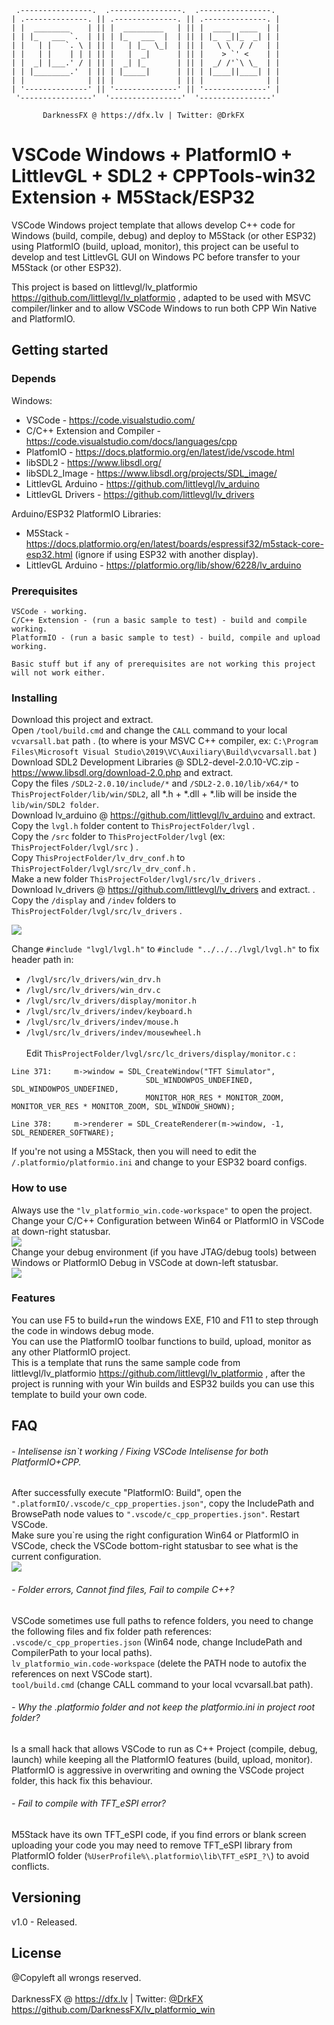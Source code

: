      .----------------.  .----------------.  .----------------. 
    | .--------------. || .--------------. || .--------------. |
    | |  ________    | || |  _________   | || |  ____  ____  | |
    | | |_   ___ `.  | || | |_   ___  |  | || | |_  _||_  _| | |
    | |   | |   `. \ | || |   | |_  \_|  | || |   \ \  / /   | |
    | |   | |    | | | || |   |  _|      | || |    > `' <    | |
    | |  _| |___.' / | || |  _| |_       | || |  _/ /'`\ \_  | |
    | | |________.'  | || | |_____|      | || | |____||____| | |
    | |              | || |              | || |              | |
    | '--------------' || '--------------' || '--------------' |
     '----------------'  '----------------'  '----------------' 

           DarknessFX @ https://dfx.lv | Twitter: @DrkFX

# VSCode Windows + PlatformIO + LittlevGL + SDL2 + CPPTools-win32 Extension + M5Stack/ESP32

VSCode Windows project template that allows develop C++ code for Windows (build, compile, debug) and deploy to M5Stack (or other ESP32) using PlatformIO (build, upload, monitor), this project can be useful to develop and test LittlevGL GUI on Windows PC before transfer to your M5Stack (or other ESP32).

This project is based on littlevgl/lv_platformio https://github.com/littlevgl/lv_platformio , adapted to be used with MSVC compiler/linker and to allow VSCode Windows to run both CPP Win Native and PlatformIO.

## Getting started

### Depends

Windows: <br/>
- VSCode - https://code.visualstudio.com/ <br/>
- C/C++ Extension and Compiler - https://code.visualstudio.com/docs/languages/cpp <br/>
- PlatfomIO - https://docs.platformio.org/en/latest/ide/vscode.html <br/>
- libSDL2 - https://www.libsdl.org/ <br/>
- libSDL2_Image - https://www.libsdl.org/projects/SDL_image/ <br/>
- LittlevGL Arduino - https://github.com/littlevgl/lv_arduino <br/>
- LittlevGL Drivers - https://github.com/littlevgl/lv_drivers <br/>

Arduino/ESP32 PlatformIO Libraries: <br/>
- M5Stack - https://docs.platformio.org/en/latest/boards/espressif32/m5stack-core-esp32.html (ignore if using ESP32 with another display).
- LittlevGL Arduino - https://platformio.org/lib/show/6228/lv_arduino

### Prerequisites

```
VSCode - working.
C/C++ Extension - (run a basic sample to test) - build and compile working.
PlatformIO - (run a basic sample to test) - build, compile and upload working.

Basic stuff but if any of prerequisites are not working this project will not work either.
```

### Installing

Download this project and extract. <br/>
Open `/tool/build.cmd` and change the `CALL` command to your local `vcvarsall.bat` path . (to where is your MSVC C++ compiler, ex: `C:\Program Files\Microsoft Visual Studio\2019\VC\Auxiliary\Build\vcvarsall.bat` ) <br/>
Download SDL2 Development Libraries @ SDL2-devel-2.0.10-VC.zip - https://www.libsdl.org/download-2.0.php and extract.  <br/>
Copy the files `/SDL2-2.0.10/include/*` and `/SDL2-2.0.10/lib/x64/*` to `ThisProjectFolder/lib/win/SDL2`, all \*.h + \*.dll + \*.lib will be inside the `lib/win/SDL2 folder`. <br/>
Download lv_arduino @ https://github.com/littlevgl/lv_arduino and extract. <br/>
Copy the `lvgl.h` folder content to `ThisProjectFolder/lvgl` . <br/>
Copy the `/src` folder to `ThisProjectFolder/lvgl` (ex: `ThisProjectFolder/lvgl/src` ) . <br/>
Copy `ThisProjectFolder/lv_drv_conf.h` to `ThisProjectFolder/lvgl/src/lv_drv_conf.h` . <br/>
Make a new folder `ThisProjectFolder/lvgl/src/lv_drivers` . <br/>
Download lv_drivers @ https://github.com/littlevgl/lv_drivers and extract.  . <br/>
Copy the `/display` and `/indev` folders to `ThisProjectFolder/lvgl/src/lv_drivers` . <br/>

<img src="https://github.com/DarknessFX/lv_platformio_win/blob/master/.git_img/folder_tree.png" />

Change `#include "lvgl/lvgl.h"` to `#include "../../../lvgl/lvgl.h"` to fix header path in: <br/>
- `/lvgl/src/lv_drivers/win_drv.h` <br/>
- `/lvgl/src/lv_drivers/win_drv.c` <br/>
- `/lvgl/src/lv_drivers/display/monitor.h` <br/>
- `/lvgl/src/lv_drivers/indev/keyboard.h` <br/>
- `/lvgl/src/lv_drivers/indev/mouse.h` <br/>
- `/lvgl/src/lv_drivers/indev/mousewheel.h` <br/> <br/>
Edit `ThisProjectFolder/lvgl/src/lc_drivers/display/monitor.c` :
```
Line 371:     m->window = SDL_CreateWindow("TFT Simulator",
                              SDL_WINDOWPOS_UNDEFINED, SDL_WINDOWPOS_UNDEFINED,
                              MONITOR_HOR_RES * MONITOR_ZOOM, MONITOR_VER_RES * MONITOR_ZOOM, SDL_WINDOW_SHOWN);
 
Line 378:     m->renderer = SDL_CreateRenderer(m->window, -1, SDL_RENDERER_SOFTWARE);
```

If you're not using a M5Stack, then you will need to edit the `/.platformio/platformio.ini` and change to your ESP32 board configs.

### How to use

Always use the `"lv_platformio_win.code-workspace"` to open the project.  <br/>
Change your C/C++ Configuration between Win64 or PlatformIO in VSCode at down-right statusbar. <br/> <img src="https://github.com/DarknessFX/lv_platformio_win/blob/master/.git_img/change_config.png" /> <br/>
Change your debug environment (if you have JTAG/debug tools) between Windows or PlatformIO Debug in VSCode at down-left statusbar. <br/> <img src="https://github.com/DarknessFX/lv_platformio_win/blob/master/.git_img/change_debug.png" /> <br/>

### Features

You can use F5 to build+run the windows EXE, F10 and F11 to step through the code in windows debug mode.  <br/>
You can use the PlatformIO toolbar functions to build, upload, monitor as any other PlatformIO project. <br/>
This is a template that runs the same sample code from littlevgl/lv_platformio https://github.com/littlevgl/lv_platformio , after the project is running with your Win builds and ESP32 builds you can use this template to build your own code.

## FAQ

###### - Intelisense isn`t working / Fixing VSCode Intelisense for both PlatformIO+CPP. <br/>

After successfully execute "PlatformIO: Build", open the `".platformIO/.vscode/c_cpp_properties.json"`, copy the IncludePath and BrowsePath node values to `".vscode/c_cpp_properties.json"`. Restart VSCode. <br/>
Make sure you`re using the right configuration Win64 or PlatformIO in VSCode, check the VSCode bottom-right statusbar to see what is the current configuration. <br/>
<img src="https://github.com/DarknessFX/lv_platformio_win/blob/master/.git_img/change_config.png" />

###### - Folder errors, Cannot find files, Fail to compile C++? <br/>
VSCode sometimes use full paths to refence folders, you need to change the following files and fix folder path references: <br/>
  `.vscode/c_cpp_properties.json` (Win64 node, change IncludePath and CompilerPath to your local paths). <br/>
  `lv_platformio_win.code-workspace`  (delete the PATH node to autofix the references on next VSCode start). <br/>
  `tool/build.cmd` (change CALL command to your local vcvarsall.bat path). <br/>

###### - Why the .platformio folder and not keep the platformio.ini in project root folder? <br/>
Is a small hack that allows VSCode to run as C++ Project (compile, debug, launch) while keeping all the PlatformIO features (build, upload, monitor).  <br/>
PlatformIO is aggressive in overwriting and owning the VSCode project folder, this hack fix this behaviour. <br/>

###### - Fail to compile with TFT_eSPI error? <br/>
M5Stack have its own TFT_eSPI code, if you find errors or blank screen uploading your code you may need to remove TFT_eSPI library from PlatformIO folder (`%UserProfile%\.platformio\lib\TFT_eSPI_?\`) to avoid conflicts. <br/>

## Versioning

v1.0 - Released.

## License

@Copyleft all wrongs reserved. <br/><br/>
DarknessFX @ <a href="https://dfx.lv" target="_blank">https://dfx.lv</a> | Twitter: <a href="https://twitter.com/DrkFX" target="_blank">@DrkFX</a> <br/>https://github.com/DarknessFX/lv_platformio_win
